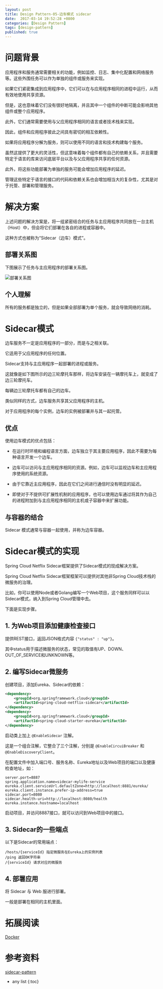 ```yaml
---
layout: post
title: Design Pattern-05-边车模式 sidecar
date:  2017-03-14 19:52:28 +0800
categories: [Design Pattern]
tags: [design-pattern]
published: true
---
```


# 问题背景

应用程序和服务通常需要相关的功能，例如监控、日志、集中化配置和网络服务等。这些外围任务可以作为单独的组件或服务来实现。

如果它们紧密集成到应用程序中，它们可以在与应用程序相同的进程中运行，从而有效地使用共享资源。

但是，这也意味着它们没有很好地隔离，并且其中一个组件的中断可能会影响其他组件或整个应用程序。

此外，它们通常需要使用与父应用程序相同的语言或者技术栈来实现。

因此，组件和应用程序彼此之间具有密切的相互依赖性。

如果将应用程序分解为服务，则可以使用不同的语言和技术构建每个服务。

虽然这提供了更大的灵活性，但这意味着每个组件都有自己的依赖关系，并且需要特定于语言的库来访问底层平台以及与父应用程序共享的任何资源。

此外，将这些功能部署为单独的服务可能会增加应用程序的延迟。

管理这些特定于语言的接口的代码和依赖关系也会增加相当大的复杂性，尤其是对于托管、部署和管理服务。


# 解决方案

上述问题的解决方案是，将一组紧密结合的任务与主应用程序共同放在一台主机（Host）中，但会将它们部署在各自的进程或容器中。

这种方式也被称为“Sidecar（边车）模式”。

## 部署关系图

下图展示了任务与主应用程序的部署关系图。

![部署关系图](https://waylau.com/images/post/20190128-sidecar.png)

## 个人理解

所有的服务都是独立的，但是如果全部部署为单个服务，就会导致网络的消耗。

# Sidecar模式

边车服务不一定是应用程序的一部分，而是与之相关联。

它适用于父应用程序的任何位置。

Sidecar支持与主应用程序一起部署的进程或服务。

这就像是如下图所示的边三轮摩托车那样，将边车安装在一辆摩托车上，就变成了边三轮摩托车。

每辆边三轮摩托车都有自己的边车。

类似同样的方式，边车服务共享其父应用程序的主机。

对于应用程序的每个实例，边车的实例被部署并与其一起托管。

## 优点

使用边车模式的优点包括：

- 在运行时环境和编程语言方面，边车独立于其主要应用程序，因此不需要为每种语言开发一个边车。

- 边车可以访问与主应用程序相同的资源。例如，边车可以监视边车和主应用程序使用的系统资源。

- 由于它靠近主应用程序，因此在它们之间进行通信时没有明显的延迟。

- 即使对于不提供可扩展性机制的应用程序，也可以使用边车通过将其作为自己的进程附加到与主应用程序相同的主机或子容器中来扩展功能。

## 与容器的结合

Sidecar 模式通常与容器一起使用，并称为边车容器。

# Sidecar模式的实现

Spring Cloud Netflix Sidecar框架提供了Sidecar模式的现成解决方案。

Spring Cloud Netflix Sidecar框架框架可以提供对其他非Spring Cloud技术栈的微服务的治理。

比如，你可以使用Node或者Golang编写一个Web项目，这个服务同样可以以Sidecar模式，纳入到Spring Cloud管理中去。

下面是实现步骤。

## 1. 为Web项目添加健康检查接口

提供REST接口，返回JSON格式内容 `{"status" : "up"}`。

其中status用于描述微服务的状态，常见的取值有UP、DOWN、OUT_OF_SERVICE和UNKNOWN等。

## 2. 编写Sidecar微服务

创建项目，添加Eureka、Sidecar的依赖：

```xml
<dependency>
    <groupId>org.springframework.cloud</groupId>
    <artifactId>spring-cloud-netflix-sidecar</artifactId>
</dependency>
<dependency>
    <groupId>org.springframework.cloud</groupId>
    <artifactId>spring-cloud-starter-eureka</artifactId>
</dependency>
```

启动类上加上 `@EnableSidecar` 注解。

这是一个组合注解，它整合了三个注解，分别是 `@EnableCircuiBreaker` 和 `@EnableDiscoveryClient`。

在配置文件中加入端口号、服务名称、Eureka地址以及Web项目的端口以及健康检查地址，如：

```
server.port=8887
spring.application.name=sidecar-mylife-service
eureka.client.serviceUrl.defaultZone=http://localhost:8881/eureka/
eureka.client.instance.prefer-ip-address=true
sidecar.port=8080
sidecar.health-uri=http://localhost:8080/health
eureka.instance.hostname=localhost
```

启动项目，并访问8887接口，就可以访问到Web项目中的接口。

## 3. Sidecar的一些端点

以下是Sidecar的常用端点：

```
/hosts/{serviceId} 指定微服务在Eureka上的实例列表
/ping 返回OK字符串
/{serviceId} 请求对应的微服务
```

## 4. 部署应用

将 Sidecar 与 Web 服进行部署。

一般是部署在相同的主机里面。

# 拓展阅读

[Docker](https://houbb.github.io/2019/01/16/docker-overview)


# 参考资料

[sidecar-pattern](https://waylau.com/sidecar-pattern/)

* any list
{:toc}